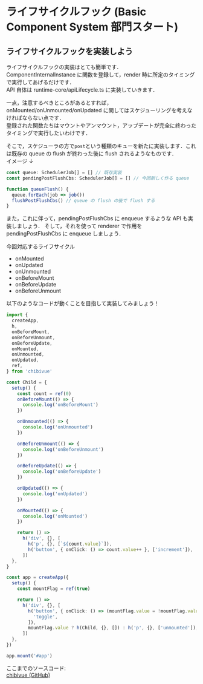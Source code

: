 # ライフサイクルフック (Basic Component System 部門スタート)

## ライフサイクルフックを実装しよう

ライフサイクルフックの実装はとても簡単です．  
ComponentInternalInstance に関数を登録して，render 時に所定のタイミングで実行してあげるだけです．  
API 自体は runtime-core/apiLifecycle.ts に実装していきます．

一点，注意するべきところがあるとすれば，onMounted/onUnmounted/onUpdated に関してはスケジューリングを考えなければならない点です．  
登録された関数たちはマウントやアンマウント，アップデートが完全に終わったタイミングで実行したいわけです．

そこで，スケジューラの方で`post`という種類のキューを新たに実装します．これは既存の queue の flush が終わった後に flush されるようなものです．  
イメージ ↓

```ts
const queue: SchedulerJob[] = [] // 既存実装
const pendingPostFlushCbs: SchedulerJob[] = [] // 今回新しく作る queue

function queueFlush() {
  queue.forEach(job => job())
  flushPostFlushCbs() // queue の flush の後で flush する
}
```

また，これに伴って，pendingPostFlushCbs に enqueue するような API も実装しましょう．
そして，それを使って renderer で作用を pendingPostFlushCbs に enqueue しましょう．

今回対応するライフサイクル

- onMounted
- onUpdated
- onUnmounted
- onBeforeMount
- onBeforeUpdate
- onBeforeUnmount

以下のようなコードが動くことを目指して実装してみましょう！

```ts
import {
  createApp,
  h,
  onBeforeMount,
  onBeforeUnmount,
  onBeforeUpdate,
  onMounted,
  onUnmounted,
  onUpdated,
  ref,
} from 'chibivue'

const Child = {
  setup() {
    const count = ref(0)
    onBeforeMount(() => {
      console.log('onBeforeMount')
    })

    onUnmounted(() => {
      console.log('onUnmounted')
    })

    onBeforeUnmount(() => {
      console.log('onBeforeUnmount')
    })

    onBeforeUpdate(() => {
      console.log('onBeforeUpdate')
    })

    onUpdated(() => {
      console.log('onUpdated')
    })

    onMounted(() => {
      console.log('onMounted')
    })

    return () =>
      h('div', {}, [
        h('p', {}, [`${count.value}`]),
        h('button', { onClick: () => count.value++ }, ['increment']),
      ])
  },
}

const app = createApp({
  setup() {
    const mountFlag = ref(true)

    return () =>
      h('div', {}, [
        h('button', { onClick: () => (mountFlag.value = !mountFlag.value) }, [
          'toggle',
        ]),
        mountFlag.value ? h(Child, {}, []) : h('p', {}, ['unmounted']),
      ])
  },
})

app.mount('#app')
```

ここまでのソースコード:  
[chibivue (GitHub)](https://github.com/chibivue-land/chibivue/tree/main/book/impls/40_basic_component_system/010_lifecycle_hooks)
